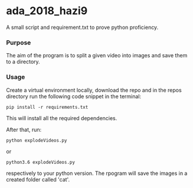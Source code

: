 # ada_2018_hazi9
A small script and requirement.txt to prove python proficiency.

### Purpose
The aim of the program is to split a given video into images and save them to a directory.

### Usage
Create a virtual environment locally, download the repo and in the repos directory run the following code snippet in the terminal:
```
pip install -r requirements.txt
```
This will install all the required dependencies.

After that, run:
```
python explodeVideos.py
```
or
```
python3.6 explodeVideos.py
```
respectively to your python version.
The rpogram will save the images in a created folder called 'cat'.
